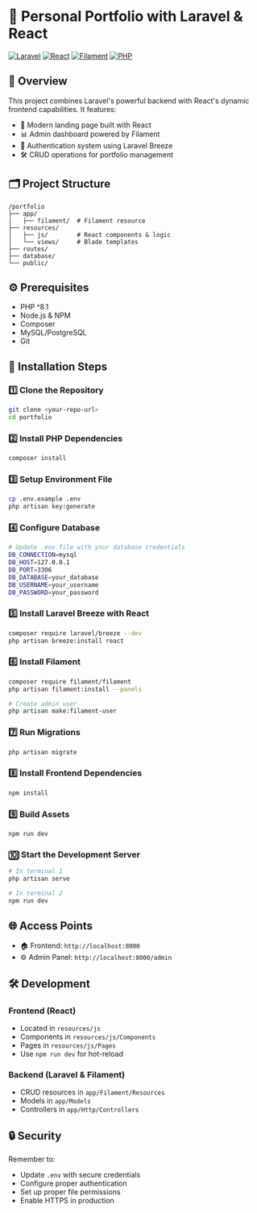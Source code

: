 # 🚀 Personal Portfolio with Laravel & React

[![Laravel](https://img.shields.io/badge/Laravel-FF2D20?style=for-the-badge&logo=laravel&logoColor=white)](https://laravel.com)
[![React](https://img.shields.io/badge/React-20232A?style=for-the-badge&logo=react&logoColor=61DAFB)](https://reactjs.org)
[![Filament](https://img.shields.io/badge/Filament-FFD700?style=for-the-badge&logo=filament&logoColor=black)](https://filamentphp.com)
[![PHP](https://img.shields.io/badge/PHP-777BB4?style=for-the-badge&logo=php&logoColor=white)](https://php.net)

## 📖 Overview

This project combines Laravel's powerful backend with React's dynamic frontend capabilities. It features:
- 🎨 Modern landing page built with React
- 📊 Admin dashboard powered by Filament
- 🔐 Authentication system using Laravel Breeze
- 🛠 CRUD operations for portfolio management

## 🗂 Project Structure

```plaintext
/portfolio
├── app/
|   ├── filament/  # Filament resource
├── resources/
│   ├── js/        # React components & logic
│   └── views/     # Blade templates
├── routes/
├── database/
└── public/
```

## ⚙️ Prerequisites

- PHP ^8.1
- Node.js & NPM
- Composer
- MySQL/PostgreSQL
- Git

## 🚀 Installation Steps

### 1️⃣ Clone the Repository
```bash
git clone <your-repo-url>
cd portfolio
```

### 2️⃣ Install PHP Dependencies
```bash
composer install
```

### 3️⃣ Setup Environment File
```bash
cp .env.example .env
php artisan key:generate
```

### 4️⃣ Configure Database
```bash
# Update .env file with your database credentials
DB_CONNECTION=mysql
DB_HOST=127.0.0.1
DB_PORT=3306
DB_DATABASE=your_database
DB_USERNAME=your_username
DB_PASSWORD=your_password
```

### 5️⃣ Install Laravel Breeze with React
```bash
composer require laravel/breeze --dev
php artisan breeze:install react
```

### 6️⃣ Install Filament
```bash
composer require filament/filament
php artisan filament:install --panels

# Create admin user
php artisan make:filament-user
```

### 7️⃣ Run Migrations
```bash
php artisan migrate
```

### 8️⃣ Install Frontend Dependencies
```bash
npm install
```

### 9️⃣ Build Assets
```bash
npm run dev
```

### 🔟 Start the Development Server
```bash
# In terminal 1
php artisan serve

# In terminal 2
npm run dev
```

## 🌐 Access Points

- 🏠 Frontend: `http://localhost:8000`
- ⚙️ Admin Panel: `http://localhost:8000/admin`

## 🛠 Development

### Frontend (React)
- Located in `resources/js`
- Components in `resources/js/Components`
- Pages in `resources/js/Pages`
- Use `npm run dev` for hot-reload

### Backend (Laravel & Filament)
- CRUD resources in `app/Filament/Resources`
- Models in `app/Models`
- Controllers in `app/Http/Controllers`

## 🔒 Security

Remember to:
- Update `.env` with secure credentials
- Configure proper authentication
- Set up proper file permissions
- Enable HTTPS in production
